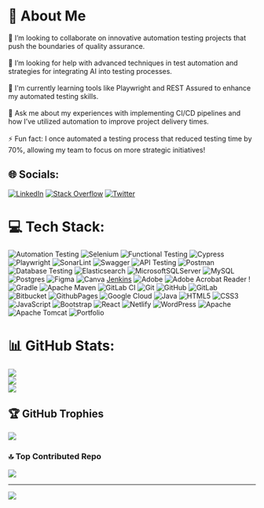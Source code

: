 # 💫 About Me
👯 I’m looking to collaborate on innovative automation testing projects that push the boundaries of quality assurance.<br><br>🤝 I’m looking for help with advanced techniques in test automation and strategies for integrating AI into testing processes.<br><br>🌱 I'm currently learning tools like Playwright and REST Assured to enhance my automated testing skills.<br><br>💬 Ask me about my experiences with implementing CI/CD pipelines and how I’ve utilized automation to improve project delivery times.<br><br>⚡ Fun fact: I once automated a testing process that reduced testing time by 70%, allowing my team to focus on more strategic initiatives!

## 🌐 Socials:
[![LinkedIn](https://img.shields.io/badge/LinkedIn-%230077B5.svg?logo=linkedin&logoColor=white)](https://www.linkedin.com/in/masumrazait1526/) [![Stack Overflow](https://img.shields.io/badge/-Stackoverflow-FE7A16?logo=stack-overflow&logoColor=white)](https://stackoverflow.com/users/12569370/masum-raza) [![Twitter](https://img.shields.io/badge/X-black.svg?logo=X&logoColor=white)](https://x.com/masum_raza_) 

# 💻 Tech Stack:
![Automation Testing](https://img.shields.io/badge/Automation%20Testing-%2333B5E3.svg?style=for-the-badge&logo=robot&logoColor=white) ![Selenium](https://img.shields.io/badge/selenium-%23C33A31.svg?style=for-the-badge&logo=selenium&logoColor=white) ![Functional Testing](https://img.shields.io/badge/Functional%20Testing-%23FF5733.svg?style=for-the-badge&logo=testing&logoColor=white) ![Cypress](https://img.shields.io/badge/cypress-%2338B2B9.svg?style=for-the-badge&logo=cypress&logoColor=white) ![Playwright](https://img.shields.io/badge/-Playwright-%232F80ED?style=for-the-badge&logo=playwright&logoColor=white) ![SonarLint](https://img.shields.io/badge/SonarLint-CB2029?style=for-the-badge&logo=SONARLINT&logoColor=white) ![Swagger](https://img.shields.io/badge/-Swagger-%23Clojure?style=for-the-badge&logo=swagger&logoColor=white) ![API Testing](https://img.shields.io/badge/API%20Testing-%2344C7F4.svg?style=for-the-badge&logo=postman&logoColor=white) ![Postman](https://img.shields.io/badge/Postman-FF6C37?style=for-the-badge&logo=postman&logoColor=white) ![Database Testing](https://img.shields.io/badge/Database%20Testing-%23008000.svg?style=for-the-badge&logo=sqlite&logoColor=white) ![Elasticsearch](https://img.shields.io/badge/elasticsearch-%230377CC.svg?style=for-the-badge&logo=elasticsearch&logoColor=white) ![MicrosoftSQLServer](https://img.shields.io/badge/Microsoft%20SQL%20Server-CC2927?style=for-the-badge&logo=microsoft%20sql%20server&logoColor=white) ![MySQL](https://img.shields.io/badge/mysql-4479A1.svg?style=for-the-badge&logo=mysql&logoColor=white) ![Postgres](https://img.shields.io/badge/postgres-%23316192.svg?style=for-the-badge&logo=postgresql&logoColor=white) ![Figma](https://img.shields.io/badge/Figma-%23F24E1E.svg?style=for-the-badge&logo=figma&logoColor=white) ![Canva](https://img.shields.io/badge/Canva-%2300C4CC.svg?style=for-the-badge&logo=Canva&logoColor=white) [Jenkins](https://img.shields.io/badge/jenkins-%232C5263.svg?style=for-the-badge&logo=jenkins&logoColor=white) ![Adobe](https://img.shields.io/badge/adobe-%23FF0000.svg?style=for-the-badge&logo=adobe&logoColor=white) ![Adobe Acrobat Reader](https://img.shields.io/badge/Adobe%20Acrobat%20Reader-EC1C24.svg?style=for-the-badge&logo=Adobe%20Acrobat%20Reader&logoColor=white) !![Gradle](https://img.shields.io/badge/Gradle-02303A.svg?style=for-the-badge&logo=Gradle&logoColor=white) ![Apache Maven](https://img.shields.io/badge/Apache%20Maven-C71A36?style=for-the-badge&logo=Apache%20Maven&logoColor=white) ![GitLab CI](https://img.shields.io/badge/gitlab%20CI-%23181717.svg?style=for-the-badge&logo=gitlab&logoColor=white) ![Git](https://img.shields.io/badge/git-%23F05033.svg?style=for-the-badge&logo=git&logoColor=white) ![GitHub](https://img.shields.io/badge/github-%23121011.svg?style=for-the-badge&logo=github&logoColor=white) ![GitLab](https://img.shields.io/badge/gitlab-%23181717.svg?style=for-the-badge&logo=gitlab&logoColor=white) ![Bitbucket](https://img.shields.io/badge/bitbucket-%230047B3.svg?style=for-the-badge&logo=bitbucket&logoColor=white) ![GithubPages](https://img.shields.io/badge/github%20pages-121013?style=for-the-badge&logo=github&logoColor=white) ![Google Cloud](https://img.shields.io/badge/GoogleCloud-%234285F4.svg?style=for-the-badge&logo=google-cloud&logoColor=white) ![Java](https://img.shields.io/badge/java-%23ED8B00.svg?style=for-the-badge&logo=openjdk&logoColor=white) ![HTML5](https://img.shields.io/badge/html5-%23E34F26.svg?style=for-the-badge&logo=html5&logoColor=white) ![CSS3](https://img.shields.io/badge/css3-%231572B6.svg?style=for-the-badge&logo=css3&logoColor=white) ![JavaScript](https://img.shields.io/badge/javascript-%23323330.svg?style=for-the-badge&logo=javascript&logoColor=%23F7DF1E) ![Bootstrap](https://img.shields.io/badge/bootstrap-%238511FA.svg?style=for-the-badge&logo=bootstrap&logoColor=white) ![React](https://img.shields.io/badge/react-%2320232a.svg?style=for-the-badge&logo=react&logoColor=%2361DAFB) ![Netlify](https://img.shields.io/badge/netlify-%23000000.svg?style=for-the-badge&logo=netlify&logoColor=#00C7B7) ![WordPress](https://img.shields.io/badge/WordPress-%23117AC9.svg?style=for-the-badge&logo=WordPress&logoColor=white) ![Apache](https://img.shields.io/badge/apache-%23D42029.svg?style=for-the-badge&logo=apache&logoColor=white) ![Apache Tomcat](https://img.shields.io/badge/apache%20tomcat-%23F8DC75.svg?style=for-the-badge&logo=apache-tomcat&logoColor=black) ![Portfolio](https://img.shields.io/badge/Portfolio-%23000000.svg?style=for-the-badge&logo=firefox&logoColor=#FF7139)


# 📊 GitHub Stats:
![](https://github-readme-stats.vercel.app/api?username=masumrazait&theme=default_repocard&hide_border=false&include_all_commits=true&count_private=true&card_width=900)<br/>
![](https://github-readme-streak-stats.herokuapp.com/?user=masumrazait&theme=default_repocard&hide_border=false&card_width=900)<br/>
![](https://github-readme-stats.vercel.app/api/top-langs/?username=masumrazait&theme=default_repocard&hide_border=false&include_all_commits=true&count_private=true&layout=compact&card_width=900)
## 🏆 GitHub Trophies
![](https://github-profile-trophy.vercel.app/?username=masumrazait&theme=neon&no-frame=false&no-bg=false&margin-w=4)

### 🔝 Top Contributed Repo
![](https://github-contributor-stats.vercel.app/api?username=masumrazait&limit=5&theme=default_repocard&combine_all_yearly_contributions=true)

---
[![](https://visitcount.itsvg.in/api?id=masumrazait&icon=2&color=1)](https://visitcount.itsvg.in)
